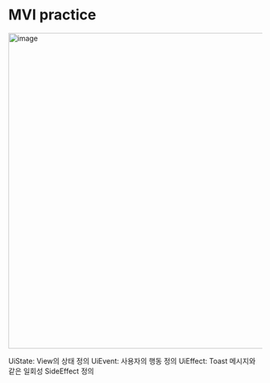 # MVI practice

<img width="625" alt="image" src="https://github.com/user-attachments/assets/013fdc41-9267-4b76-a301-b102de228461">

UiState: View의 상태 정의
UiEvent: 사용자의 행동 정의
UiEffect: Toast 메시지와 같은 일회성 SideEffect 정의
